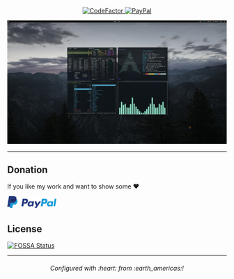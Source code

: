 <p align="center">
  <a href="https://www.codefactor.io/repository/github/estatra/dotfiles">
    <img src="https://www.codefactor.io/repository/github/estatra/dotfiles/badge" alt="CodeFactor">
  </a>
  <a href="https://www.paypal.com/cgi-bin/webscr?cmd=_s-xclick&hosted_button_id=Y79WNXRNJCHB4&source=url">
    <img alt="PayPal" src="https://img.shields.io/badge/PayPal-Donate-brightgreen?style=flat-square">
  </a>
</p>

<p align="center">
    <img src="https://raw.githubusercontent.com/cristianovitorino/dotfiles/master/screenshot.png"
    alt="Screenshot"/>
</p>

---
## Donation
If you like my work and want to show some :heart:

[<img height="30" src="paypal-donate.png" alt="PayPal"/>](https://www.paypal.com/cgi-bin/webscr?cmd=_s-xclick&hosted_button_id=Y79WNXRNJCHB4&source=url)

## License
[![FOSSA Status](https://app.fossa.io/api/projects/git%2Bgithub.com%2Fcristianovitorino%2Fdotfiles.svg?type=large)](https://app.fossa.io/projects/git%2Bgithub.com%2Fcristianovitorino%2Fdotfiles?ref=badge_large)

---


<h6 align="center">
  Configured with :heart: from :earth_americas:!
</h6>
